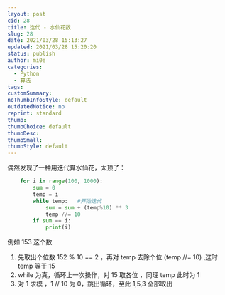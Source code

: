 ```yaml
---
layout: post
cid: 28
title: 迭代 - 水仙花数
slug: 28
date: 2021/03/28 15:13:27
updated: 2021/03/28 15:20:20
status: publish
author: mi0e
categories: 
  - Python
  - 算法
tags: 
customSummary: 
noThumbInfoStyle: default
outdatedNotice: no
reprint: standard
thumb: 
thumbChoice: default
thumbDesc: 
thumbSmall: 
thumbStyle: default
---
```



偶然发现了一种用迭代算水仙花，太顶了：
```python
    for i in range(100, 1000):
        sum = 0
        temp = i
        while temp:   #开始迭代
            sum = sum + (temp%10) ** 3
            temp //= 10
        if sum == i:
            print(i)
```

例如 153 这个数
 1. 先取出个位数 152 % 10 == 2 ，再对 temp 去除个位 (temp //= 10) ,这时 temp 等于 15
 2. while 为真，循环上一次操作，对 15 取各位 ，同理 temp 此时为 1
 3. 对 1 求模 ，1 // 10 为 0，跳出循环，至此 1,5,3 全部取出